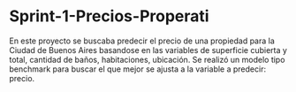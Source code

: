 # Sprint-1-Precios-Properati
En este proyecto se buscaba predecir el precio de una propiedad para la Ciudad de Buenos Aires basandose en las variables de superficie cubierta y total, cantidad de baños, habitaciones, ubicación. Se realizó un modelo tipo benchmark para buscar el que mejor se ajusta a la variable a predecir: precio.
